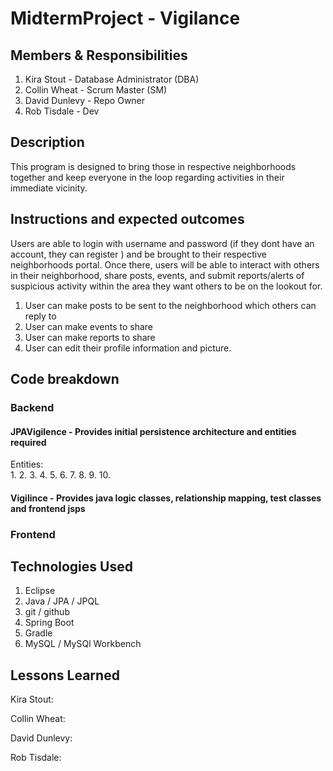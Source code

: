 # MidtermProject - Vigilance 

## Members & Responsibilities
1. Kira Stout - Database Administrator (DBA)
2. Collin Wheat - Scrum Master (SM)
3. David Dunlevy - Repo Owner
4. Rob Tisdale - Dev

## Description
This program is designed to bring those in respective neighborhoods together and keep everyone in the loop regarding activities in their immediate vicinity.

## Instructions and expected outcomes
Users are able to login with username and password (if they dont have an account, they can register ) and be brought to their respective neighborhoods portal. Once there, users will be able to interact with others in their neighborhood, share posts, events, and submit reports/alerts of suspicious activity within the area they want others to be on the lookout for. 
1. User can make posts to be sent to the neighborhood which others can reply to
2. User can make events to share
3. User can make reports to share
4. User can edit their profile information and picture.

## Code breakdown
### Backend
#### JPAVigilence - Provides initial persistence architecture and entities required<br>
Entities:<br>
1. 
2.
3.
4.
5.
6.
7.
8.
9.
10.

#### Vigilince - Provides java logic classes, relationship mapping, test classes and frontend jsps


### Frontend

## Technologies Used
1. Eclipse
2. Java / JPA / JPQL
3. git / github
4. Spring Boot
5. Gradle
6. MySQL / MySQl Workbench

## Lessons Learned

Kira Stout:

Collin Wheat:

David Dunlevy:

Rob Tisdale:
